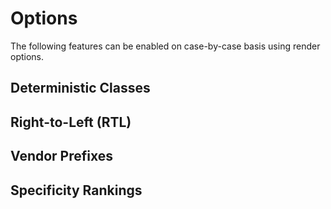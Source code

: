 # Options

The following features can be enabled on case-by-case basis using render options.

## Deterministic Classes

## Right-to-Left (RTL)

## Vendor Prefixes

## Specificity Rankings
